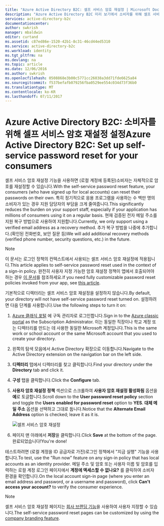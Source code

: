 ```yaml
---
title: "Azure Active Directory B2C: 셀프 서비스 암호 재설정 | Microsoft Docs"
description: "Azure Active Directory B2C 미리 보기에서 소비자를 위해 셀프 서비스 암호 재설정을 설정하는 방법을 보여주는 항목"
services: active-directory-b2c
documentationcenter: 
author: swkrish
manager: mbaldwin
editor: curtand
ms.assetid: c87ed86e-1520-42b1-8c31-46cd44ed5310
ms.service: active-directory-b2c
ms.workload: identity
ms.tgt_pltfrm: na
ms.devlang: na
ms.topic: article
ms.date: 12/06/2016
ms.author: swkrish
ms.openlocfilehash: 0508868e3b00c5771cc26038a3dd71fde6625a84
ms.sourcegitcommit: f537befafb079256fba0529ee554c034d73f36b0
ms.translationtype: MT
ms.contentlocale: ko-KR
ms.lasthandoff: 07/11/2017
---
```

# <a name="azure-active-directory-b2c-set-up-self-service-password-reset-for-your-consumers"></a><span data-ttu-id="b6f2c-103">Azure Active Directory B2C: 소비자를 위해 셀프 서비스 암호 재설정 설정</span><span class="sxs-lookup"><span data-stu-id="b6f2c-103">Azure Active Directory B2C: Set up self-service password reset for your consumers</span></span>
<span data-ttu-id="b6f2c-104">셀프 서비스 암호 재설정 기능을 사용하면 (로컬 계정에 등록된)소비자는 자체적으로 암호를 재설정할 수 있습니다.</span><span class="sxs-lookup"><span data-stu-id="b6f2c-104">With the self-service password reset feature, your consumers (who have signed up for local accounts) can reset their passwords on their own.</span></span> <span data-ttu-id="b6f2c-105">특히 정기적으로 응용 프로그램을 사용하는 수 백만 명의 소비자가 있는 경우 지원 담당자의 부담을 크게 줄여줍니다.</span><span class="sxs-lookup"><span data-stu-id="b6f2c-105">This significantly reduces the burden on your support staff, especially if your application has millions of consumers using it on a regular basis.</span></span> <span data-ttu-id="b6f2c-106">현재 검증된 전자 메일 주소를 지원 복구 방법으로 사용하여 지원합니다.</span><span class="sxs-lookup"><span data-stu-id="b6f2c-106">Currently, we only support using a verified email address as a recovery method.</span></span> <span data-ttu-id="b6f2c-107">추가 복구 방법을 나중에 추가합니다.(확인된 전화번호, 보안 질문 등)</span><span class="sxs-lookup"><span data-stu-id="b6f2c-107">We will add additional recovery methods (verified phone number, security questions, etc.) in the future.</span></span>

> [!NOTE]
> <span data-ttu-id="b6f2c-108">이 문서는 로그인 정책의 컨텍스트에서 사용되는 셀프 서비스 암호 재설정에 적용됩니다.</span><span class="sxs-lookup"><span data-stu-id="b6f2c-108">This article applies to self-service password reset used in the context of a sign-in policy.</span></span> <span data-ttu-id="b6f2c-109">완전히 사용자 지정 가능한 암호 재설정 정책이 앱에서 호출되어야 하는 경우 [이 문서](active-directory-b2c-reference-policies.md#create-a-password-reset-policy)를 참조하세요.</span><span class="sxs-lookup"><span data-stu-id="b6f2c-109">If you need fully customizable password reset policies invoked from your app, see [this article](active-directory-b2c-reference-policies.md#create-a-password-reset-policy).</span></span>
> 
> 

<span data-ttu-id="b6f2c-110">기본적으로 디렉터리는 셀프 서비스 암호 재설정을 설정하지 않습니다.</span><span class="sxs-lookup"><span data-stu-id="b6f2c-110">By default, your directory will not have self-service password reset turned on.</span></span> <span data-ttu-id="b6f2c-111">설정하려면 다음 단계를 사용합니다.</span><span class="sxs-lookup"><span data-stu-id="b6f2c-111">Use the following steps to turn it on:</span></span>

1. <span data-ttu-id="b6f2c-112">[Azure 클래식 포털](https://manage.windowsazure.com/) 에 구독 관리자로 로그인합니다.</span><span class="sxs-lookup"><span data-stu-id="b6f2c-112">Sign in to the [Azure classic portal](https://manage.windowsazure.com/) as the Subscription Administrator.</span></span> <span data-ttu-id="b6f2c-113">이는 동일한 직장이나 학교 계정 또는 디렉터리를 만드는 데 사용한 동일한 Microsoft 계정입니다.</span><span class="sxs-lookup"><span data-stu-id="b6f2c-113">This is the same work or school account or the same Microsoft account that you used to create your directory.</span></span>
2. <span data-ttu-id="b6f2c-114">왼쪽의 탐색 모음에서 Active Directory 확장으로 이동합니다.</span><span class="sxs-lookup"><span data-stu-id="b6f2c-114">Navigate to the Active Directory extension on the navigation bar on the left side.</span></span>
3. <span data-ttu-id="b6f2c-115">**디렉터리** 탭에서 디렉터리를 찾고 클릭합니다.</span><span class="sxs-lookup"><span data-stu-id="b6f2c-115">Find your directory under the **Directory** tab and click it.</span></span>
4. <span data-ttu-id="b6f2c-116">**구성** 탭을 클릭합니다.</span><span class="sxs-lookup"><span data-stu-id="b6f2c-116">Click the **Configure** tab.</span></span>
5. <span data-ttu-id="b6f2c-117">**사용자 암호 재설정 정책** 섹션으로 스크롤하여 **사용자 암호 재설정 활성화됨** 옵션을 **예**로 토글합니다.</span><span class="sxs-lookup"><span data-stu-id="b6f2c-117">Scroll down to the **User password reset policy** section and toggle the **Users enabled for password reset** option to **YES**.</span></span> <span data-ttu-id="b6f2c-118">**대체 메일 주소** 옵션을 선택하고 그대로 둡니다.</span><span class="sxs-lookup"><span data-stu-id="b6f2c-118">Notice that the **Alternate Email Address** option is checked; leave it as it is.</span></span>
   
    ![셀프 서비스 암호 재설정](./media/active-directory-b2c-reference-sspr/sspr.png)
6. <span data-ttu-id="b6f2c-120">페이지 맨 아래에서 **저장**을 클릭합니다.</span><span class="sxs-lookup"><span data-stu-id="b6f2c-120">Click **Save** at the bottom of the page.</span></span> <span data-ttu-id="b6f2c-121">완료되었습니다!</span><span class="sxs-lookup"><span data-stu-id="b6f2c-121">You're done!</span></span>

<span data-ttu-id="b6f2c-122">테스트하려면 (로컬 계정을 ID 공급자로 가진)로그인 정책에서 "지금 실행" 기능을 사용합니다.</span><span class="sxs-lookup"><span data-stu-id="b6f2c-122">To test, use the "Run now" feature on any sign-in policy that has local accounts as an identity provider.</span></span> <span data-ttu-id="b6f2c-123">메일 주소 및 암호 또는 사용자 이름 및 암호를 입력하는 로컬 계정 로그인 페이지에서 **계정에 액세스할 수 없나요?** 를 클릭하여 소비자 환경을 확인합니다.</span><span class="sxs-lookup"><span data-stu-id="b6f2c-123">On the local account sign-in page (where you enter an email address and password, or a username and password), click **Can't access your account?** to verify the consumer experience.</span></span>

> [!NOTE]
> <span data-ttu-id="b6f2c-124">셀프 서비스 암호 재설정 페이지는 [회사 브랜딩 기능](../active-directory/active-directory-add-company-branding.md)을 사용하여 사용자 지정할 수 있습니다.</span><span class="sxs-lookup"><span data-stu-id="b6f2c-124">The self-service password reset pages can be customized by using the [company branding feature](../active-directory/active-directory-add-company-branding.md).</span></span>
> 
> 

